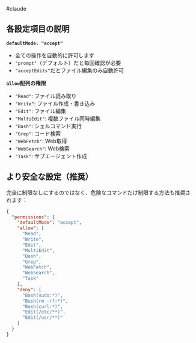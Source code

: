 #claude
## 各設定項目の説明

**`defaultMode: "accept"`**

- 全ての操作を自動的に許可します
- `"prompt"`（デフォルト）だと毎回確認が必要
- `"acceptEdits"`だとファイル編集のみ自動許可

**`allow`配列の権限**

- `"Read"`: ファイル読み取り
- `"Write"`: ファイル作成・書き込み
- `"Edit"`: ファイル編集
- `"MultiEdit"`: 複数ファイル同時編集
- `"Bash"`: シェルコマンド実行
- `"Grep"`: コード検索
- `"WebFetch"`: Web取得
- `"WebSearch"`: Web検索
- `"Task"`: サブエージェント作成

## より安全な設定（推奨）

完全に制限なしにするのではなく、危険なコマンドだけ制限する方法も推奨されます：

```json
{
  "permissions": {
    "defaultMode": "accept",
    "allow": [
      "Read",
      "Write", 
      "Edit",
      "MultiEdit",
      "Bash",
      "Grep",
      "WebFetch",
      "WebSearch",
      "Task"
    ],
    "deny": [
      "Bash(sudo:*)",
      "Bash(rm -rf:*)",
      "Bash(curl:*)",
      "Edit(/etc/**)",
      "Edit(/usr/**)"
    ]
  }
}
```